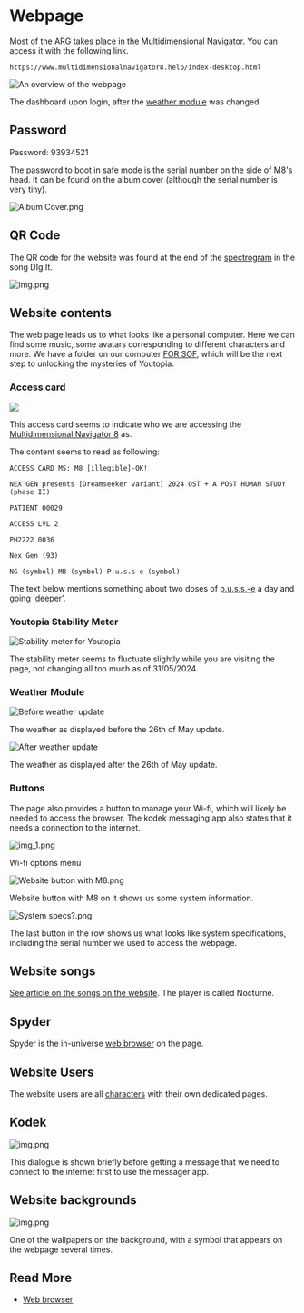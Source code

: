 # Webpage

Most of the ARG takes place in the Multidimensional Navigator. You can access 
it with the following link.

`https://www.multidimensionalnavigator8.help/index-desktop.html`

![An overview of the webpage](../Resources/webpage/webpage-overview.png)

The dashboard upon login, after the [weather module](#weather-module) was changed.

## Password

Password: 93934521

The password to boot in safe mode is the serial number on the side of M8's
head. It can be found on the album cover (although the serial number is very tiny).

![Album Cover.png](../Resources/music/album_cover.png)

## QR Code

The QR code for the website was found at the end of the [spectrogram](music/spectrograms) 
in the song DIg It.

![img.png](../Resources/music/spectrograms/spectrogram_qr.png)

## Website contents

The web page leads us to what looks like a personal computer. Here we can find some music, 
some avatars corresponding to different characters and more. 
We have a folder on our computer [FOR SOF](files/for-sof), 
which will be the next step to unlocking the mysteries of Youtopia.

### Access card

![](../Resources/webpage/access-card2.png)

This access card seems to indicate who we are accessing the 
[Multidimensional Navigator 8](m8) as.

The content seems to read as following:
```
ACCESS CARD MS: M8 [illegible]-OK!

NEX GEN presents [Dreamseeker variant] 2024 OST + A POST HUMAN STUDY (phase II)

PATIENT 00029

ACCESS LVL 2

PH2222 0036

Nex Gen (93)

NG (symbol) MB (symbol) P.u.s.s-e (symbol)
```

The text below mentions something about two doses of [p.u.s.s.-e](lore/pusse) a day and 
going 'deeper'.

### Youtopia Stability Meter

![Stability meter for Youtopia](../Resources/webpage/youtopia_stability.png)

The stability meter seems to fluctuate slightly while you are visiting the page, not 
changing all too much as of 31/05/2024.

### Weather Module

![Before weather update](../Resources/webpage/weather_2605_old.png)

The weather as displayed before the 26th of May update.

![After weather update](../Resources/webpage/weather_update_26_05.png)

The weather as displayed after the 26th of May update.

### Buttons

The page also provides a button to manage your Wi-fi, which will likely be needed to access the browser. 
The kodek messaging app also states that it needs a connection to the internet.

![img_1.png](../Resources/webpage/wifi_screen.png)

Wi-fi options menu

![Website button with M8.png](../Resources/webpage/webpage-button-m8.png)

Website button with M8 on it shows us some system information.

![System specs?.png](../Resources/webpage/system_specs.png)

The last button in the row shows us what looks like system specifications, including the 
serial number we used to access the webpage.

## Website songs

[See article on the songs on the website](music/website-songs). The player is called Nocturne.

## Spyder

Spyder is the in-universe [web browser](webbrowser) on the page. 

## Website Users

The website users are all [characters](characters/characters) with their own dedicated pages.

## Kodek

![img.png](../Resources/webpage/kodek.png)

This dialogue is shown briefly before getting a message that we need to connect to the 
internet first to use the messager app.

## Website backgrounds

![img.png](../Resources/backgrounds/background-green-symbol.png)

One of the wallpapers on the background, with a symbol that appears on 
the webpage several times.

## Read More

- [Web browser](webbrowser)